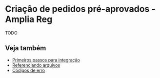 ﻿# Criação de pedidos pré-aprovados - Amplia Reg

TODO

## Veja também

* [Primeiros passos para integração](get-started.md)
* [Referenciando arquivos](file-referencing.md)
* [Códigos de erro](error-codes.md)
